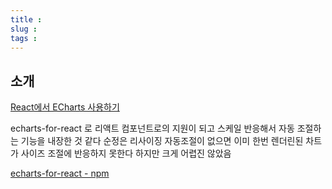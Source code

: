 ```yaml
---
title :
slug :
tags :
---
```

## 소개


[React에서 ECharts 사용하기](https://velog.io/@chojs28/React%EC%97%90%EC%84%9C-ECharts-%EC%82%AC%EC%9A%A9%ED%95%98%EA%B8%B0)


echarts-for-react 로 리액트 컴포넌트로의 지원이 되고 스케일 반응해서 자동 조절하는 기능을 내장한 것 같다
순정은 리사이징 자동조절이 없으면 이미 한번 렌더린된 차트가 사이즈 조절에 반응하지 못한다
하지만 크게 어렵진 않았음

[echarts-for-react - npm](https://www.npmjs.com/package/echarts-for-react)